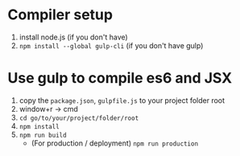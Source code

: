 # Compiler setup
1. install node.js (if you don't have)
2. ```npm install --global gulp-cli``` (if you don't have gulp)

# Use gulp to compile es6 and JSX
1. copy the ```package.json```, ```gulpfile.js``` to your project folder root
2. window+r -> cmd
3. ```cd go/to/your/project/folder/root```
4. ```npm install```
5. ```npm run build```
	* (For production / deployment) ```npm run production```
